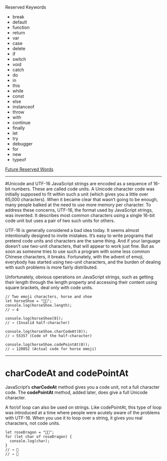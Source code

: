 Reserved Keywords

- break
- default
- function
- return
- var
- case
- delete
- if
- switch
- void
- catch
- do
- in
- this
- while
- const
- else
- instanceof
- throw
- with
- continue
- finally
- let
- try
- debugger
- for
- new
- typeof

[Future Reserved Words](https://docs.microsoft.com/en-us/scripting/javascript/reference/javascript-future-reserved-words)

---

#Unicode and UTF-16
JavaScript strings are encoded as a sequence of 16-bit numbers. These are called code units. A Unicode character code was initially supposed to fit within such a unit (which gives you a little over 65,000 characters). When it became clear that wasn’t going to be enough, many people balked at the need to use more memory per character. To address these concerns, UTF-16, the format used by JavaScript strings, was invented. It describes most common characters using a single 16-bit code unit but uses a pair of two such units for others.

UTF-16 is generally considered a bad idea today. It seems almost intentionally designed to invite mistakes. It’s easy to write programs that pretend code units and characters are the same thing. And if your language doesn’t use two-unit characters, that will appear to work just fine. But as soon as someone tries to use such a program with some less common Chinese characters, it breaks. Fortunately, with the advent of emoji, everybody has started using two-unit characters, and the burden of dealing with such problems is more fairly distributed.

Unfortunately, obvious operations on JavaScript strings, such as getting their length through the length property and accessing their content using square brackets, deal only with code units.

```
// Two emoji characters, horse and shoe
let horseShoe = "🐴👟";
console.log(horseShoe.length);
// → 4

console.log(horseShoe[0]);
// → (Invalid half-character)

console.log(horseShoe.charCodeAt(0));
// → 55357 (Code of the half-character)

console.log(horseShoe.codePointAt(0));
// → 128052 (Actual code for horse emoji)
```

---

# charCodeAt and codePointAt

JavaScript’s **charCodeAt** method gives you a code unit, not a full character code. The **codePointAt** method, added later, does give a full Unicode character.

A for/of loop can also be used on strings. Like codePointAt, this type of loop was introduced at a time where people were acutely aware of the problems with UTF-16. When you use it to loop over a string, it gives you real characters, not code units.

```
let roseDragon = "🌹🐉";
for (let char of roseDragon) {
  console.log(char);
}
// → 🌹
// → 🐉
```
